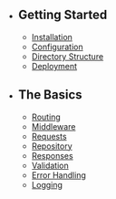 - ## Getting Started
  - [Installation](/docs/{{version}}/installation)
  - [Configuration](/docs/{{version}}/configuration)
  - [Directory Structure](/docs/{{version}}/structure)
  - [Deployment](/docs/{{version}}/deployment)
- ## The Basics
  - [Routing](/docs/{{version}}/routing)
  - [Middleware](/docs/{{version}}/middleware)
  - [Requests](/docs/{{version}}/requests)
  - [Repository](/docs/{{version}}/repository)
  - [Responses](/docs/{{version}}/responses)
  - [Validation](/docs/{{version}}/validation)
  - [Error Handling](/docs/{{version}}/errors)
  - [Logging](/docs/{{version}}/logging)
<!-- - ## Security
  - [Authentication](/docs/{{version}}/authentication)
  - [API Authentication](/docs/{{version}}/passport)
  - [Authorization](/docs/{{version}}/authorization)
  - [Email Verification](/docs/{{version}}/verification)
  - [Encryption](/docs/{{version}}/encryption)
  - [Hashing](/docs/{{version}}/hashing)
  - [Password Reset](/docs/{{version}}/passwords)
- ## Digging Deeper
  - [Artisan Console](/docs/{{version}}/artisan)
  - [Broadcasting](/docs/{{version}}/broadcasting)
  - [Cache](/docs/{{version}}/cache)
  - [Collections](/docs/{{version}}/collections)
  - [Events](/docs/{{version}}/events)
  - [File Storage](/docs/{{version}}/filesystem)
  - [Helpers](/docs/{{version}}/helpers)
  - [Mail](/docs/{{version}}/mail)
  - [Notifications](/docs/{{version}}/notifications)
  - [Package Development](/docs/{{version}}/packages)
  - [Queues](/docs/{{version}}/queues)
  - [Task Scheduling](/docs/{{version}}/scheduling)
- ## Database
  - [Getting Started](/docs/{{version}}/database)
  - [Query Builder](/docs/{{version}}/queries)
  - [Pagination](/docs/{{version}}/pagination)
  - [Migrations](/docs/{{version}}/migrations)
  - [Seeding](/docs/{{version}}/seeding)
  - [Redis](/docs/{{version}}/redis)
- ## Eloquent ORM
  - [Getting Started](/docs/{{version}}/eloquent)
  - [Relationships](/docs/{{version}}/eloquent-relationships)
  - [Collections](/docs/{{version}}/eloquent-collections)
  - [Mutators](/docs/{{version}}/eloquent-mutators)
  - [API Resources](/docs/{{version}}/eloquent-resources)
  - [Serialization](/docs/{{version}}/eloquent-serialization)
- ## Official Packages
  - [Cashier](/docs/{{version}}/billing)
  - [Envoy](/docs/{{version}}/envoy)
  - [Horizon](/docs/{{version}}/horizon)
  - [Passport](/docs/{{version}}/passport)
  - [Scout](/docs/{{version}}/scout)
  - [Socialite](/docs/{{version}}/socialite) -->